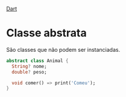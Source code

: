 [Dart](https://github.com/leofds/flutter-class/blob/master/dart/dart.md)

# Classe abstrata

São classes que não podem ser instanciadas.

```dart
abstract class Animal {
  String? nome;
  double? peso;

  void comer() => print('Comeu');
}
```
